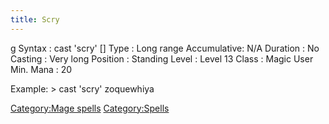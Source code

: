 ```yaml
---
title: Scry
---
```


<nowiki>g Syntax : cast 'scry' \[\] Type : Long range Accumulative: N/A
Duration : No Casting : Very long Position : Standing Level : Level 13
Class : Magic User Min. Mana : 20

</pre>

Example: \> cast 'scry' zoquewhiya

[Category:Mage spells](Category:Mage_spells "wikilink")
[Category:Spells](Category:Spells "wikilink")